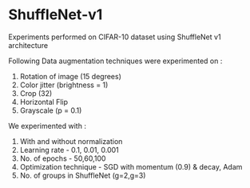 # ShuffleNet-v1
Experiments performed on CIFAR-10 dataset using ShuffleNet v1 architecture 


Following Data augmentation techniques were experimented on :
1. Rotation of image (15 degrees)
2. Color jitter (brightness = 1)
3. Crop (32)
4. Horizontal Flip
5. Grayscale (p = 0.1)

We experimented with :
1. With and without normalization
2. Learning rate - 0.1, 0.01, 0.001
3. No. of epochs - 50,60,100 
4. Optimization technique - SGD with momentum (0.9) & decay, Adam
5. No. of groups in ShuffleNet (g=2,g=3)
